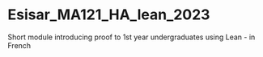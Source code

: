 # Esisar_MA121_HA_lean_2023
Short module introducing proof to 1st year undergraduates using Lean - in French
